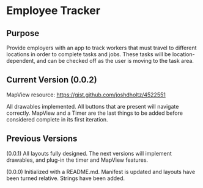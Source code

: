 # Employee Tracker

## Purpose

Provide employers with an app to track workers that must travel to different locations in order to complete tasks and jobs. These tasks will be location-dependent, and can be checked off as the user is moving to the task area.

## Current Version (0.0.2)

MapView resource: https://gist.github.com/joshdholtz/4522551

All drawables implemented. All buttons that are present will navigate correctly. MapView and a Timer are the last things to be added before considered complete in its first iteration.

## Previous Versions

(0.0.1) All layouts fully designed. The next versions will implement drawables, and plug-in the timer and MapView features.

(0.0.0) Initialized with a README.md. Manifest is updated and layouts have been turned relative. Strings have been added.

